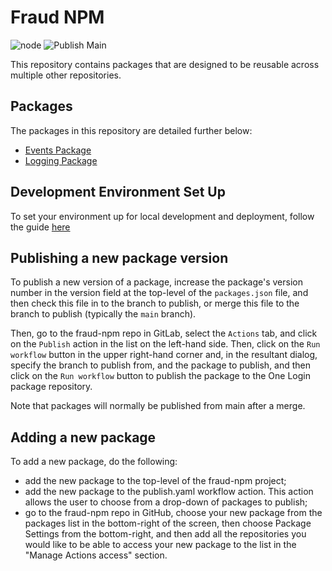# Fraud NPM

![node](https://img.shields.io/badge/node-20.13.0-339933?logo=nodedotjs)
![Publish Main](https://github.com/govuk-one-login/fraud-npm/actions/workflows/publish.yaml/badge.svg?branch=main)

This repository contains packages that are designed to be reusable across multiple other repositories.

## Packages

The packages in this repository are detailed further below:

- [Events Package](events/README.md)
- [Logging Package](logging/README.md)

## Development Environment Set Up

To set your environment up for local development and deployment, follow the guide
[here](https://govukverify.atlassian.net/wiki/x/J4AS-g)

## Publishing a new package version

To publish a new version of a package, increase the package's version number in the version field at the top-level
of the `packages.json` file, and then check this file in to the branch to publish, or merge this file to the branch
to publish (typically the `main` branch).

Then, go to the fraud-npm repo in GitLab, select the `Actions` tab, and click on the `Publish` action in the list on the
left-hand side. Then, click on the `Run workflow` button in the upper right-hand corner and, in the resultant dialog,
specify the branch to publish from, and the package to publish, and then click on the `Run workflow` button to publish
the package to the One Login package repository.

Note that packages will normally be published from main after a merge.

## Adding a new package

To add a new package, do the following:

- add the new package to the top-level of the fraud-npm project;
- add the new package to the publish.yaml workflow action. This action allows the user to choose from a drop-down of
  packages to publish;
- go to the fraud-npm repo in GitHub, choose your new package from the packages list in the bottom-right of the screen,
  then choose Package Settings from the bottom-right, and then add all the repositories you would like to be able to
  access your new package to the list in the "Manage Actions access" section.
